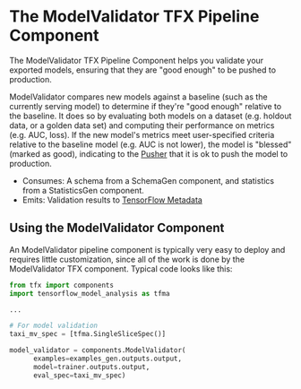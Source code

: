 # The ModelValidator TFX Pipeline Component

The ModelValidator TFX Pipeline Component helps you validate your exported models,
ensuring that they are "good enough" to be pushed to production.

ModelValidator compares new models against a baseline (such as the currently serving
model) to determine if they're "good enough" relative to the baseline. It does so by
evaluating both models on a dataset (e.g. holdout data, or a golden data set) and computing
their performance on metrics (e.g. AUC, loss). If the new model's metrics meet user-specified
criteria relative to the baseline model (e.g. AUC is not lower), the model is "blessed"
(marked as good), indicating to the [Pusher](pusher.md) that it is ok to push the model
to production.

* Consumes: A schema from a SchemaGen component, and statistics from a
StatisticsGen component.
* Emits: Validation results to [TensorFlow Metadata](tfmd.md)

## Using the ModelValidator Component

An ModelValidator pipeline component is typically very easy to deploy and
requires little customization, since all of the work is done by the
ModelValidator TFX component. Typical code looks like this:

```python
from tfx import components
import tensorflow_model_analysis as tfma

...

# For model validation
taxi_mv_spec = [tfma.SingleSliceSpec()]

model_validator = components.ModelValidator(
      examples=examples_gen.outputs.output,
      model=trainer.outputs.output,
      eval_spec=taxi_mv_spec)
```
